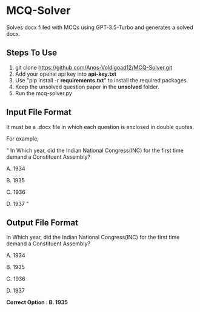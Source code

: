 # MCQ-Solver
Solves docx filled with MCQs using GPT-3.5-Turbo and generates a solved docx.
## Steps To Use
1. git clone https://github.com/Anos-Voldigoad12/MCQ-Solver.git
2. Add your openai api key into **api-key.txt**
3. Use "pip install -r **requirements.txt**" to install the required packages.
4. Keep the unsolved question paper in the **unsolved** folder.
5. Run the mcq-solver.py

## Input File Format
It must be a .docx file in which each question is enclosed in double quotes.

For example,

"
In Which year, did the Indian National Congress(INC) for the first time demand a Constituent Assembly?

A. 1934

B. 1935

C. 1936

D. 1937
"
## Output File Format
In Which year, did the Indian National Congress(INC) for the first time demand a Constituent Assembly?

A. 1934

B. 1935

C. 1936

D. 1937


**Correct Option : B. 1935**
